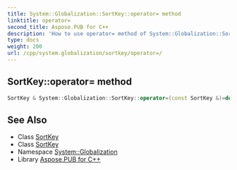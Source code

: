 ```yaml
---
title: System::Globalization::SortKey::operator= method
linktitle: operator=
second_title: Aspose.PUB for C++
description: 'How to use operator= method of System::Globalization::SortKey class in C++.'
type: docs
weight: 200
url: /cpp/system.globalization/sortkey/operator=/
---
```

## SortKey::operator= method




```cpp
SortKey & System::Globalization::SortKey::operator=(const SortKey &)=delete
```

## See Also

* Class [SortKey](../)
* Class [SortKey](../)
* Namespace [System::Globalization](../../)
* Library [Aspose.PUB for C++](../../../)
